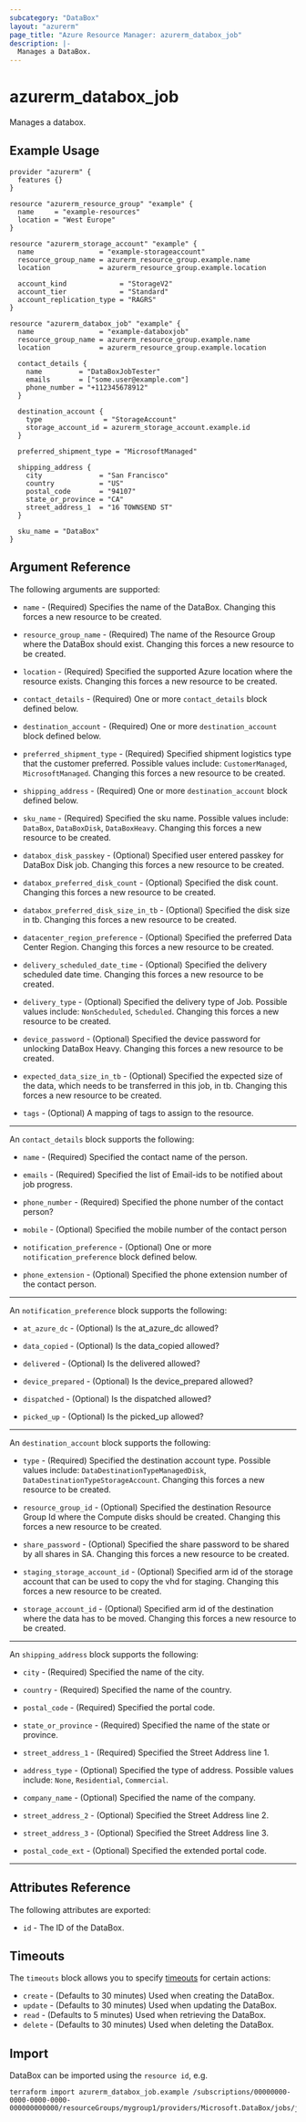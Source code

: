 ```yaml
---
subcategory: "DataBox"
layout: "azurerm"
page_title: "Azure Resource Manager: azurerm_databox_job"
description: |-
  Manages a DataBox.
---
```


# azurerm_databox_job

Manages a databox.

## Example Usage

```hcl
provider "azurerm" {
  features {}
}

resource "azurerm_resource_group" "example" {
  name     = "example-resources"
  location = "West Europe"
}

resource "azurerm_storage_account" "example" {
  name                = "example-storageaccount"
  resource_group_name = azurerm_resource_group.example.name
  location            = azurerm_resource_group.example.location

  account_kind             = "StorageV2"
  account_tier             = "Standard"
  account_replication_type = "RAGRS"
}

resource "azurerm_databox_job" "example" {
  name                = "example-databoxjob"
  resource_group_name = azurerm_resource_group.example.name
  location            = azurerm_resource_group.example.location

  contact_details {
    name         = "DataBoxJobTester"
    emails       = ["some.user@example.com"]
    phone_number = "+112345678912"
  }

  destination_account {
    type               = "StorageAccount"
    storage_account_id = azurerm_storage_account.example.id
  }

  preferred_shipment_type = "MicrosoftManaged"

  shipping_address {
    city              = "San Francisco"
    country           = "US"
    postal_code       = "94107"
    state_or_province = "CA"
    street_address_1  = "16 TOWNSEND ST"
  }

  sku_name = "DataBox"
}
```

## Argument Reference

The following arguments are supported:

* `name` - (Required) Specifies the name of the DataBox. Changing this forces a new resource to be created.

* `resource_group_name` - (Required) The name of the Resource Group where the DataBox should exist. Changing this forces a new resource to be created.

* `location` - (Required) Specified the supported Azure location where the resource exists. Changing this forces a new resource to be created.

* `contact_details` - (Required) One or more `contact_details` block defined below.

* `destination_account` - (Required) One or more `destination_account` block defined below.

* `preferred_shipment_type` - (Required) Specified shipment logistics type that the customer preferred. Possible values include: `CustomerManaged`, `MicrosoftManaged`. Changing this forces a new resource to be created.

* `shipping_address` - (Required) One or more `destination_account` block defined below.

* `sku_name` - (Required) Specified the sku name. Possible values include: `DataBox`, `DataBoxDisk`, `DataBoxHeavy`. Changing this forces a new resource to be created.

* `databox_disk_passkey` - (Optional) Specified user entered passkey for DataBox Disk job. Changing this forces a new resource to be created.

* `databox_preferred_disk_count` - (Optional) Specified the disk count. Changing this forces a new resource to be created.

* `databox_preferred_disk_size_in_tb` - (Optional) Specified the disk size in tb. Changing this forces a new resource to be created.

* `datacenter_region_preference` - (Optional) Specified the preferred Data Center Region. Changing this forces a new resource to be created.

* `delivery_scheduled_date_time` - (Optional) Specified the delivery scheduled date time. Changing this forces a new resource to be created.

* `delivery_type` - (Optional) Specified the delivery type of Job. Possible values include: `NonScheduled`, `Scheduled`. Changing this forces a new resource to be created.

* `device_password` - (Optional) Specified the device password for unlocking DataBox Heavy. Changing this forces a new resource to be created.

* `expected_data_size_in_tb` - (Optional) Specified the expected size of the data, which needs to be transferred in this job, in tb. Changing this forces a new resource to be created.

* `tags` - (Optional) A mapping of tags to assign to the resource.

---

An `contact_details` block supports the following:

* `name` - (Required) Specified the contact name of the person.

* `emails` - (Required) Specified the list of Email-ids to be notified about job progress.

* `phone_number` - (Required) Specified the phone number of the contact person?

* `mobile` - (Optional) Specified the mobile number of the contact person

* `notification_preference` - (Optional) One or more `notification_preference` block defined below.

* `phone_extension` - (Optional) Specified the phone extension number of the contact person.

---

An `notification_preference` block supports the following:

* `at_azure_dc` - (Optional) Is the at_azure_dc allowed?

* `data_copied` - (Optional) Is the data_copied allowed?

* `delivered` - (Optional) Is the delivered allowed?

* `device_prepared` - (Optional) Is the device_prepared allowed?

* `dispatched` - (Optional) Is the dispatched allowed?

* `picked_up` - (Optional) Is the picked_up allowed?

---

An `destination_account` block supports the following:

* `type` - (Required) Specified the destination account type. Possible values include: `DataDestinationTypeManagedDisk`, `DataDestinationTypeStorageAccount`. Changing this forces a new resource to be created.

* `resource_group_id` - (Optional) Specified the destination Resource Group Id where the Compute disks should be created. Changing this forces a new resource to be created.

* `share_password` - (Optional) Specified the share password to be shared by all shares in SA. Changing this forces a new resource to be created.

* `staging_storage_account_id` - (Optional) Specified arm id of the storage account that can be used to copy the vhd for staging. Changing this forces a new resource to be created.

* `storage_account_id` - (Optional) Specified arm id of the destination where the data has to be moved. Changing this forces a new resource to be created.

---

An `shipping_address` block supports the following:

* `city` - (Required) Specified the name of the city.

* `country` - (Required) Specified the name of the country.

* `postal_code` - (Required) Specified the portal code.

* `state_or_province` - (Required) Specified the name of the state or province.

* `street_address_1` - (Required) Specified the Street Address line 1.

* `address_type` - (Optional) Specified the type of address. Possible values include: `None`, `Residential`, `Commercial`.

* `company_name` - (Optional) Specified the name of the company.

* `street_address_2` - (Optional) Specified the Street Address line 2.

* `street_address_3` - (Optional) Specified the Street Address line 3.

* `postal_code_ext` - (Optional) Specified the extended portal code.

---

## Attributes Reference

The following attributes are exported:

* `id` - The ID of the DataBox.

## Timeouts

The `timeouts` block allows you to specify [timeouts](https://www.terraform.io/docs/configuration/resources.html#timeouts) for certain actions:

* `create` - (Defaults to 30 minutes) Used when creating the DataBox.
* `update` - (Defaults to 30 minutes) Used when updating the DataBox.
* `read` - (Defaults to 5 minutes) Used when retrieving the DataBox.
* `delete` - (Defaults to 30 minutes) Used when deleting the DataBox.

## Import

DataBox can be imported using the `resource id`, e.g.

```shell
terraform import azurerm_databox_job.example /subscriptions/00000000-0000-0000-0000-000000000000/resourceGroups/mygroup1/providers/Microsoft.DataBox/jobs/job1
```
